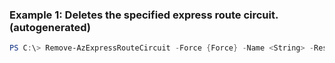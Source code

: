 ### Example 1: Deletes the specified express route circuit. (autogenerated)
```powershell
PS C:\> Remove-AzExpressRouteCircuit -Force {Force} -Name <String> -ResourceGroupName MyResourceGroup
```

